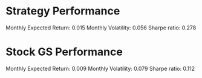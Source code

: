 # Strategy Performance
Monthly Expected Return: 0.015
Monthly Volatility: 0.056
Sharpe ratio: 0.278
# Stock GS Performance
Monthly Expected Return: 0.009
Monthly Volatility: 0.079
Sharpe ratio: 0.112
